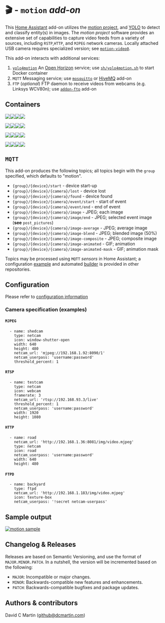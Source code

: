 # &#127916; - `motion` _add-on_

This [Home Assistant](http://home-assistant.io) add-on utilizes the [motion project](https://motion-project.github.io/), and [YOLO](https://pjreddie.com/darknet/yolo/) to detect and classify entity(s) in images.  The _motion project_ software provides an extensive set of capabilities to capture video feeds from a variety of sources, including `RSTP`,`HTTP`, and `MJPEG` network cameras.  Locally attached USB camera requires specialized version; see [`motion-video0`](http://github.com/dcmartin/hassio-addons/tree/master/motion-video0/README.md).

This add-on interacts with additional services:

1. [`yolo4motion`](http://github.com/dcmartin/open-horizon/tree/master/yolo4motion/README.md)  An [Open Horizon](http://github.com/dcmartin/open-horizon) service; use [`sh/yolo4motion.sh`](http://github.com/dcmartin/horizon.dcmartin.com/tree/master/sh/yolo4motion.sh) to start Docker container
1. `MQTT`	Messaging service; use  [`mosquitto`](https://github.com/home-assistant/hassio-addons/tree/master/mosquitto) or [HiveMQ](https://github.com/hassio-addons/addon-mqtt) add-on
1. `FTP` (_optional_) FTP daemon to receive videos from webcams (e.g. Linksys WCV80n); use [`addon-ftp`](https://github.com/hassio-addons/addon-ftp) add-on

## Containers

![](https://img.shields.io/badge/amd64-yes-green.svg)[![](https://images.microbadger.com/badges/image/dcmartin/amd64-addon-motion.svg)](https://microbadger.com/images/dcmartin/amd64-addon-motion)[![](https://images.microbadger.com/badges/version/dcmartin/amd64-addon-motion.svg)](https://microbadger.com/images/dcmartin/amd64-addon-motion)[![](https://img.shields.io/docker/pulls/dcmartin/amd64-addon-motion.svg)](https://hub.docker.com/r/dcmartin/amd64-addon-motion)

![](https://img.shields.io/badge/aarch64-yes-green.svg)[![](https://images.microbadger.com/badges/image/dcmartin/aarch64-addon-motion.svg)](https://microbadger.com/images/dcmartin/aarch64-addon-motion)[![](https://images.microbadger.com/badges/version/dcmartin/aarch64-addon-motion.svg)](https://microbadger.com/images/dcmartin/aarch64-addon-motion)[![](https://img.shields.io/docker/pulls/dcmartin/aarch64-addon-motion.svg)](https://hub.docker.com/r/dcmartin/aarch64-addon-motion)

![](https://img.shields.io/badge/armv7-yes-green.svg)[![](https://images.microbadger.com/badges/image/dcmartin/armv7-addon-motion.svg)](https://microbadger.com/images/dcmartin/armv7-addon-motion)[![](https://images.microbadger.com/badges/version/dcmartin/armv7-addon-motion.svg)](https://microbadger.com/images/dcmartin/armv7-addon-motion)[![](https://img.shields.io/docker/pulls/dcmartin/armv7-addon-motion.svg)](https://hub.docker.com/r/dcmartin/armv7-addon-motion)

![](https://img.shields.io/badge/armhf-yes-green.svg)[![](https://images.microbadger.com/badges/image/dcmartin/armhf-addon-motion.svg)](https://microbadger.com/images/dcmartin/armhf-addon-motion)[![](https://images.microbadger.com/badges/version/dcmartin/armhf-addon-motion.svg)](https://microbadger.com/images/dcmartin/armhf-addon-motion)[![](https://img.shields.io/docker/pulls/dcmartin/armhf-addon-motion.svg)](https://hub.docker.com/r/dcmartin/armhf-addon-motion)

## `MQTT`

This add-on produces the following topics; all topics begin with the `group` specified, which defaults to "motion".

+ `{group}/{device}/start` - device start-up
+ `{group}/{device}/{camera}/lost` - device lost
+ `{group}/{device}/{camera}/found` - device found
+ `{group}/{device}/{camera}/event/start` - start of event
+ `{group}/{device}/{camera}/event/end` - end of event
+ `{group}/{device}/{camera}/image` - JPEG; each image
+ `{group}/{device}/{camera}/image/end` - JPEG; selected event image (**see** `post_pictures`)
+ `{group}/{device}/{camera}/image-average` - JPEG; average image
+ `{group}/{device}/{camera}/image-blend` - JPEG; blended image (50%)
+ `{group}/{device}/{camera}/image-composite` - JPEG; composite image 
+ `{group}/{device}/{camera}/image-animated` - GIF; animation
+ `{group}/{device}/{camera}/image-animated-mask` - GIF; animation mask

Topics may be processed using `MQTT` _sensors_ in Home Assistant;  a configuration [example](http://github.com/dcmartin/motion-config-monitor) and automated [builder](http://github.com/dcmartin/horizon.dcmartin.com)  is provided in other repositories.

## Configuration
Please refer to [configuration information](http://github.com/dcmartin/hassio-addons/tree/master/motion/CONFIGURATION.md)

### Camera specification (examples)

#### `MJPEG`
```
  - name: shedcam
    type: netcam
    icon: window-shutter-open
    width: 640
    height: 480
    netcam_url: 'mjpeg://192.168.1.92:8090/1'
    netcam_userpass: 'username:password'
    threshold_percent: 1
```

#### `RTSP`
```
  - name: testcam
    type: netcam
    icon: webcam
    framerate: 3
    netcam_url: 'rtsp://192.168.93.3/live'
    threshold_percent: 1
    netcam_userpass: 'username:password'
    width: 1920
    height: 1080
```

#### `HTTP`
```
  - name: road
    netcam_url: 'http://192.168.1.36:8081/img/video.mjpeg'
    type: netcam
    icon: road
    netcam_userpass: 'username:password'
    width: 640
    height: 480
```

#### `FTPD`
```
  - name: backyard
    type: ftpd
    netcam_url: 'http://192.168.1.183/img/video.mjpeg'
    icon: texture-box
    netcam_userpass: '!secret netcam-userpass'
```

## Sample output

[![motion sample](motion-sample.png?raw=true "SAMPLE")](http://github.com/dcmartin/hassio-addons/tree/master/motion/motion-sample.png)

## Changelog & Releases

Releases are based on Semantic Versioning, and use the format
of ``MAJOR.MINOR.PATCH``. In a nutshell, the version will be incremented
based on the following:

- ``MAJOR``: Incompatible or major changes.
- ``MINOR``: Backwards-compatible new features and enhancements.
- ``PATCH``: Backwards-compatible bugfixes and package updates.

## Authors & contributors

David C Martin (github@dcmartin.com)

[commits]: https://github.com/dcmartin/hassio-addons/motion/commits/master
[contributors]: https://github.com/dcmartin/hassio-addons/motion/graphs/contributors
[dcmartin]: https://github.com/dcmartin
[issue]: https://github.com/dcmartin/hassio-addons/motion/issues
[keepchangelog]: http://keepachangelog.com/en/1.0.0/
[releases]: https://github.com/dcmartin/hassio-addons/motion/releases
[repository]: https://github.com/dcmartin/hassio-addons

[watsonvr]: https://www.ibm.com/watson/services/visual-recognition
[digitsgit]: https://github.com/nvidia/digits
[digits]: https://developer.nvidia.com/digits
